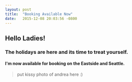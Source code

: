 ```yaml
---
layout: post
title:  "Booking Available Now"
date:   2015-12-08 20:03:56 -0800
---
```


## Hello Ladies!

### The holidays are here and its time to treat yourself.

#### I'm now available for booking on the Eastside and Seattle.

> put kissy photo of andrea here :)

